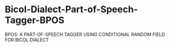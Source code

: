 # Bicol-Dialect-Part-of-Speech-Tagger-BPOS
BPOS: A PART-OF-SPEECH TAGGER USING  CONDITIONAL RANDOM FIELD  FOR BICOL DIALECT
